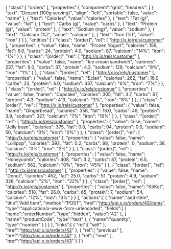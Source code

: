 {
   "class":[
      "orders"
   ],
   "properties":{
      "component":"grid",
      "headers": [
        {
          "text": "Dessert (100g serving)",
          "align": "left",
          "sortable": false,
          "value": "name"
        },
        { "text": "Calories", "value": "calories" },
        { "text": "Fat (g)", "value": "fat" },
        { "text": "Carbs (g)", "value": "carbs" },
        { "text": "Protein (g)", "value": "protein" },
        { "text": "Sodium (mg)", "value": "sodium" },
        { "text": "Calcium (%)", "value": "calcium" },
        { "text": "Iron (%)", "value": "iron" }
      ]
   },
   "entities":[
     {
       "class": "[order]",
       "rel": [ "http://x.io/rels/customer" ],
       "properties": {
         "value": false,
         "name": "Frozen Yogurt",
         "calories": 159,
         "fat": 6.0,
         "carbs": 24,
         "protein": 4.0,
         "sodium": 87,
         "calcium": "14%",
         "iron": "1%"
       }
     },
     {
       "class": "[order]",
       "rel": [ "http://x.io/rels/customer" ],
       "properties": {
         "value": false,
         "name": "Ice cream sandwich",
         "calories": 237,
         "fat": 9.0,
         "carbs": 37,
         "protein": 4.3,
         "sodium": 129,
         "calcium": "8%",
         "iron": "1%"
        }
     },
     {
       "class": "[order]",
       "rel": [ "http://x.io/rels/customer" ],
       "properties": {
         "value": false,
         "name": "Eclair",
         "calories": 262,
         "fat": 16.0,
         "carbs": 23,
         "protein": 6.0,
         "sodium": 337,
         "calcium": "6%",
         "iron": "7%"
       }
     },
     {
       "class": "[order]",
       "rel": [ "http://x.io/rels/customer" ],
       "properties": {
         "value": false,
         "name": "Cupcake",
         "calories": 305,
         "fat": 3.7,
         "carbs": 67,
         "protein": 4.3,
         "sodium": 413,
         "calcium": "3%",
         "iron": "8%"
       }
     },
     {
       "class": "[order]",
       "rel": [ "http://x.io/rels/customer" ],
       "properties": {
         "value": false,
         "name": "Gingerbread",
         "calories": 356,
         "fat": 16.0,
         "carbs": 49,
         "protein": 3.9,
         "sodium": 327,
         "calcium": "7%",
         "iron": "16%"
       }
     },
     {
       "class": "[order]",
       "rel": [ "http://x.io/rels/customer" ],
       "properties": {
         "value": false,
         "name": "Jelly bean",
         "calories": 375,
         "fat": 0.0,
         "carbs": 94,
         "protein": 0.0,
         "sodium": 50,
         "calcium": "0%",
         "iron": "0%"
       }
     },
     {
       "class": "[order]",
       "rel": [ "http://x.io/rels/customer" ],
       "properties": {
         "value": false,
         "name": "Lollipop",
         "calories": 392,
         "fat": 0.2,
         "carbs": 98,
         "protein": 0,
         "sodium": 38,
         "calcium": "0%",
         "iron": "2%"
       }
     },
     {
       "class": "[order]",
       "rel": [ "http://x.io/rels/customer" ],
       "properties": {
         "value": false,
         "name": "Honeycomb",
         "calories": 408,
         "fat": 3.2,
         "carbs": 87,
         "protein": 6.5,
         "sodium": 562,
         "calcium": "0%",
         "iron": "45%"
       }
     },
     {
       "class": "[order]",
       "rel": [ "http://x.io/rels/customer" ],
       "properties": {
         "value": false,
         "name": "Donut",
         "calories": 452,
         "fat": 25.0,
         "carbs": 51,
         "protein": 4.9,
         "sodium": 326,
         "calcium": "2%",
         "iron": "22%"
       }
     },
     {
       "class": "[order]",
       "rel": [ "http://x.io/rels/customer" ],
       "properties": {
         "value": false,
         "name": "KitKat",
         "calories": 518,
         "fat": 26.0,
         "carbs": 65,
         "protein": 7,
         "sodium": 54,
         "calcium": "12%",
         "iron": "6%"
       }
     }
   ],
   "actions":[
      {
         "name":"add-item",
         "title":"Add Item",
         "method":"POST",
         "href":"http://api.x.io/orders/42/items",
         "type":"application/x-www-form-urlencoded",
         "fields":[
            {
               "name":"orderNumber",
               "type":"hidden",
               "value":"42"
            },
            {
               "name":"productCode",
               "type":"text"
            },
            {
               "name":"quantity",
               "type":"number"
            }
         ]
      }
   ],
   "links":[
      {
         "rel":[
            "self"
         ],
         "href":"http://api.x.io/orders/42"
      },
      {
         "rel":[
            "previous"
         ],
         "href":"http://api.x.io/orders/41"
      },
      {
         "rel":[
            "next"
         ],
         "href":"http://api.x.io/orders/43"
      }
   ]
}